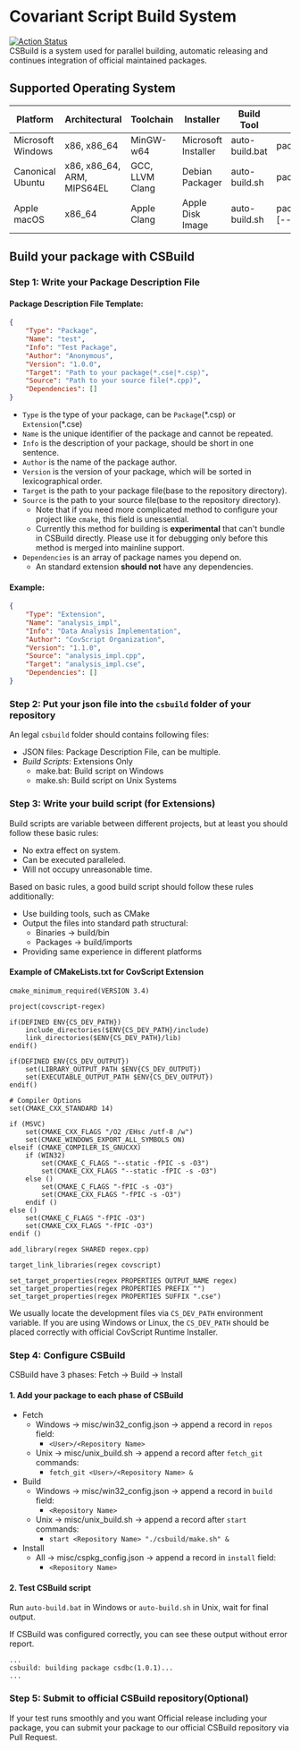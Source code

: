 # Covariant Script Build System
[![Action Status](https://github.com/covscript/csbuild/workflows/schedule/badge.svg)](https://github.com/covscript/csbuild/actions)  
CSBuild is a system used for parallel building, automatic releasing and continues integration of official maintained packages.
## Supported Operating System
|Platform|Architectural|Toolchain|Installer|Build Tool|Package Tool|
|----|----|----|----|----|----|
|Microsoft Windows|x86, x86_64|MinGW-w64|Microsoft Installer|auto-build.bat|package_tools/wix/make.bat|
|Canonical Ubuntu|x86, x86_64, ARM, MIPS64EL|GCC, LLVM Clang|Debian Packager|auto-build.sh|package_tools/deb/make.sh
|Apple macOS|x86_64|Apple Clang|Apple Disk Image|auto-build.sh|package_tools/dmg/make.sh [--no-gui]
## Build your package with CSBuild
### Step 1: Write your Package Description File
#### Package Description File Template:
```json
{
    "Type": "Package",
    "Name": "test",
    "Info": "Test Package",
    "Author": "Anonymous",
    "Version": "1.0.0",
    "Target": "Path to your package(*.cse|*.csp)",
    "Source": "Path to your source file(*.cpp)",
    "Dependencies": []
}

```
+ `Type` is the type of your package, can be `Package`(\*.csp) or `Extension`(\*.cse)
+ `Name` is the unique identifier of the package and cannot be repeated.
+ `Info` is the description of your package, should be short in one sentence.
+ `Author` is the name of the package author.
+ `Version` is the version of your package, which will be sorted in lexicographical order.
+ `Target` is the path to your package file(base to the repository directory).
+ `Source` is the path to your source file(base to the repository directory).
  + Note that if you need more complicated method to configure your project like `cmake`, this field is unessential.
  + Currently this method for building is **experimental** that can't bundle in CSBuild directly. Please use it for debugging only before this method is merged into mainline support.
+ `Dependencies` is an array of package names you depend on.
  + An standard extension **should not** have any dependencies. 

#### Example:
```json
{
    "Type": "Extension",
    "Name": "analysis_impl",
    "Info": "Data Analysis Implementation",
    "Author": "CovScript Organization",
    "Version": "1.1.0",
    "Source": "analysis_impl.cpp",
    "Target": "analysis_impl.cse",
    "Dependencies": []
}
```
### Step 2: Put your json file into the `csbuild` folder of your repository
An legal `csbuild` folder should contains following files:
+ JSON files: Package Description File, can be multiple.
+ *Build Scripts*: Extensions Only
  + make.bat: Build script on Windows
  + make.sh: Build script on Unix Systems
### Step 3: Write your build script (for Extensions)
Build scripts are variable between different projects, but at least you should follow these basic rules:
+ No extra effect on system.
+ Can be executed paralleled.
+ Will not occupy unreasonable time.

Based on basic rules, a good build script should follow these rules additionally:
+ Use building tools, such as CMake
+ Output the files into standard path structural:
    + Binaries -> build/bin
    + Packages -> build/imports
+ Providing same experience in different platforms
#### Example of CMakeLists.txt for CovScript Extension
```
cmake_minimum_required(VERSION 3.4)

project(covscript-regex)

if(DEFINED ENV{CS_DEV_PATH})
    include_directories($ENV{CS_DEV_PATH}/include)
    link_directories($ENV{CS_DEV_PATH}/lib)
endif()

if(DEFINED ENV{CS_DEV_OUTPUT})
    set(LIBRARY_OUTPUT_PATH $ENV{CS_DEV_OUTPUT})
    set(EXECUTABLE_OUTPUT_PATH $ENV{CS_DEV_OUTPUT})
endif()

# Compiler Options
set(CMAKE_CXX_STANDARD 14)

if (MSVC)
    set(CMAKE_CXX_FLAGS "/O2 /EHsc /utf-8 /w")
    set(CMAKE_WINDOWS_EXPORT_ALL_SYMBOLS ON)
elseif (CMAKE_COMPILER_IS_GNUCXX)
    if (WIN32)
        set(CMAKE_C_FLAGS "--static -fPIC -s -O3")
        set(CMAKE_CXX_FLAGS "--static -fPIC -s -O3")
    else ()
        set(CMAKE_C_FLAGS "-fPIC -s -O3")
        set(CMAKE_CXX_FLAGS "-fPIC -s -O3")
    endif ()
else ()
    set(CMAKE_C_FLAGS "-fPIC -O3")
    set(CMAKE_CXX_FLAGS "-fPIC -O3")
endif ()

add_library(regex SHARED regex.cpp)

target_link_libraries(regex covscript)

set_target_properties(regex PROPERTIES OUTPUT_NAME regex)
set_target_properties(regex PROPERTIES PREFIX "")
set_target_properties(regex PROPERTIES SUFFIX ".cse")
```
We usually locate the development files via `CS_DEV_PATH` environment variable. If you are using Windows or Linux, the `CS_DEV_PATH` should be placed correctly with official CovScript Runtime Installer.
### Step 4: Configure CSBuild
CSBuild have 3 phases: Fetch -> Build -> Install
#### 1. Add your package to each phase of CSBuild
+ Fetch
    + Windows -> misc/win32_config.json -> append a record in `repos` field:
        + `<User>/<Repository Name>`
    + Unix -> misc/unix_build.sh -> append a record after `fetch_git` commands:
        + `fetch_git <User>/<Repository Name> &`
+ Build
    + Windows -> misc/win32_config.json -> append a record in `build` field:
        + `<Repository Name>`
    + Unix -> misc/unix_build.sh -> append a record after `start` commands:
        + `start <Repository Name> "./csbuild/make.sh" &`
+ Install
    + All -> misc/cspkg_config.json -> append a record in `install` field:
        + `<Repository Name>`
#### 2. Test CSBuild script
Run `auto-build.bat` in Windows or `auto-build.sh` in Unix, wait for final output.

If CSBuild was configured correctly, you can see these output without error report.
```
...
csbuild: building package csdbc(1.0.1)...
...
```
### Step 5: Submit to official CSBuild repository(Optional)
If your test runs smoothly and you want Official release including your package, you can submit your package to our official CSBuild repository via Pull Request.
